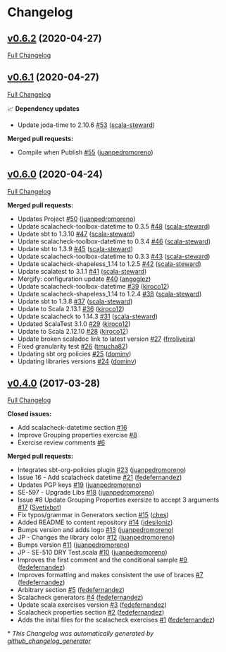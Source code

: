 # Changelog

## [v0.6.2](https://github.com/scala-exercises/exercises-scalacheck/tree/v0.6.2) (2020-04-27)

[Full Changelog](https://github.com/scala-exercises/exercises-scalacheck/compare/v0.6.1...v0.6.2)

## [v0.6.1](https://github.com/scala-exercises/exercises-scalacheck/tree/v0.6.1) (2020-04-27)

[Full Changelog](https://github.com/scala-exercises/exercises-scalacheck/compare/v0.6.0...v0.6.1)

📈 **Dependency updates**

- Update joda-time to 2.10.6 [\#53](https://github.com/scala-exercises/exercises-scalacheck/pull/53) ([scala-steward](https://github.com/scala-steward))

**Merged pull requests:**

- Compile when Publish [\#55](https://github.com/scala-exercises/exercises-scalacheck/pull/55) ([juanpedromoreno](https://github.com/juanpedromoreno))

## [v0.6.0](https://github.com/scala-exercises/exercises-scalacheck/tree/v0.6.0) (2020-04-24)

[Full Changelog](https://github.com/scala-exercises/exercises-scalacheck/compare/v0.4.0...v0.6.0)

**Merged pull requests:**

- Updates Project [\#50](https://github.com/scala-exercises/exercises-scalacheck/pull/50) ([juanpedromoreno](https://github.com/juanpedromoreno))
- Update scalacheck-toolbox-datetime to 0.3.5 [\#48](https://github.com/scala-exercises/exercises-scalacheck/pull/48) ([scala-steward](https://github.com/scala-steward))
- Update sbt to 1.3.10 [\#47](https://github.com/scala-exercises/exercises-scalacheck/pull/47) ([scala-steward](https://github.com/scala-steward))
- Update scalacheck-toolbox-datetime to 0.3.4 [\#46](https://github.com/scala-exercises/exercises-scalacheck/pull/46) ([scala-steward](https://github.com/scala-steward))
- Update sbt to 1.3.9 [\#45](https://github.com/scala-exercises/exercises-scalacheck/pull/45) ([scala-steward](https://github.com/scala-steward))
- Update scalacheck-toolbox-datetime to 0.3.3 [\#43](https://github.com/scala-exercises/exercises-scalacheck/pull/43) ([scala-steward](https://github.com/scala-steward))
- Update scalacheck-shapeless\_1.14 to 1.2.5 [\#42](https://github.com/scala-exercises/exercises-scalacheck/pull/42) ([scala-steward](https://github.com/scala-steward))
- Update scalatest to 3.1.1 [\#41](https://github.com/scala-exercises/exercises-scalacheck/pull/41) ([scala-steward](https://github.com/scala-steward))
- Mergify: configuration update [\#40](https://github.com/scala-exercises/exercises-scalacheck/pull/40) ([angoglez](https://github.com/angoglez))
- Update scalacheck-toolbox-datetime [\#39](https://github.com/scala-exercises/exercises-scalacheck/pull/39) ([kiroco12](https://github.com/kiroco12))
- Update scalacheck-shapeless\_1.14 to 1.2.4 [\#38](https://github.com/scala-exercises/exercises-scalacheck/pull/38) ([scala-steward](https://github.com/scala-steward))
- Update sbt to 1.3.8 [\#37](https://github.com/scala-exercises/exercises-scalacheck/pull/37) ([scala-steward](https://github.com/scala-steward))
- Update to Scala 2.13.1 [\#36](https://github.com/scala-exercises/exercises-scalacheck/pull/36) ([kiroco12](https://github.com/kiroco12))
- Update scalacheck to 1.14.3 [\#31](https://github.com/scala-exercises/exercises-scalacheck/pull/31) ([scala-steward](https://github.com/scala-steward))
- Updated ScalaTest 3.1.0 [\#29](https://github.com/scala-exercises/exercises-scalacheck/pull/29) ([kiroco12](https://github.com/kiroco12))
- Update to Scala 2.12.10 [\#28](https://github.com/scala-exercises/exercises-scalacheck/pull/28) ([kiroco12](https://github.com/kiroco12))
- Update broken scaladoc link to latest version [\#27](https://github.com/scala-exercises/exercises-scalacheck/pull/27) ([frroliveira](https://github.com/frroliveira))
- Fixed granularity test [\#26](https://github.com/scala-exercises/exercises-scalacheck/pull/26) ([tmucha82](https://github.com/tmucha82))
- Updating sbt org policies [\#25](https://github.com/scala-exercises/exercises-scalacheck/pull/25) ([dominv](https://github.com/dominv))
- Updating libraries versions [\#24](https://github.com/scala-exercises/exercises-scalacheck/pull/24) ([dominv](https://github.com/dominv))

## [v0.4.0](https://github.com/scala-exercises/exercises-scalacheck/tree/v0.4.0) (2017-03-28)

[Full Changelog](https://github.com/scala-exercises/exercises-scalacheck/compare/5b762ff3623a09fa52016f3d989836335030d370...v0.4.0)

**Closed issues:**

- Add scalacheck-datetime section [\#16](https://github.com/scala-exercises/exercises-scalacheck/issues/16)
- Improve Grouping properties exercise [\#8](https://github.com/scala-exercises/exercises-scalacheck/issues/8)
- Exercise review comments [\#6](https://github.com/scala-exercises/exercises-scalacheck/issues/6)

**Merged pull requests:**

- Integrates sbt-org-policies plugin [\#23](https://github.com/scala-exercises/exercises-scalacheck/pull/23) ([juanpedromoreno](https://github.com/juanpedromoreno))
- Issue 16 - Add scalacheck datetime [\#21](https://github.com/scala-exercises/exercises-scalacheck/pull/21) ([fedefernandez](https://github.com/fedefernandez))
- Updates PGP keys [\#19](https://github.com/scala-exercises/exercises-scalacheck/pull/19) ([juanpedromoreno](https://github.com/juanpedromoreno))
- SE-597 - Upgrade Libs [\#18](https://github.com/scala-exercises/exercises-scalacheck/pull/18) ([juanpedromoreno](https://github.com/juanpedromoreno))
- Issue \#8 Update Grouping Properties exersize to accept 3 arguments [\#17](https://github.com/scala-exercises/exercises-scalacheck/pull/17) ([Svetixbot](https://github.com/Svetixbot))
- Fix typos/grammar in Generators section [\#15](https://github.com/scala-exercises/exercises-scalacheck/pull/15) ([ches](https://github.com/ches))
- Added README to content repository [\#14](https://github.com/scala-exercises/exercises-scalacheck/pull/14) ([jdesiloniz](https://github.com/jdesiloniz))
- Bumps version and adds logo [\#13](https://github.com/scala-exercises/exercises-scalacheck/pull/13) ([juanpedromoreno](https://github.com/juanpedromoreno))
- JP - Changes the library color [\#12](https://github.com/scala-exercises/exercises-scalacheck/pull/12) ([juanpedromoreno](https://github.com/juanpedromoreno))
- Bumps version [\#11](https://github.com/scala-exercises/exercises-scalacheck/pull/11) ([juanpedromoreno](https://github.com/juanpedromoreno))
- JP - SE-510 DRY Test.scala [\#10](https://github.com/scala-exercises/exercises-scalacheck/pull/10) ([juanpedromoreno](https://github.com/juanpedromoreno))
- Improves the first comment and the conditional sample [\#9](https://github.com/scala-exercises/exercises-scalacheck/pull/9) ([fedefernandez](https://github.com/fedefernandez))
- Improves formatting and makes consistent the use of braces [\#7](https://github.com/scala-exercises/exercises-scalacheck/pull/7) ([fedefernandez](https://github.com/fedefernandez))
- Arbitrary section [\#5](https://github.com/scala-exercises/exercises-scalacheck/pull/5) ([fedefernandez](https://github.com/fedefernandez))
- Scalacheck generators [\#4](https://github.com/scala-exercises/exercises-scalacheck/pull/4) ([fedefernandez](https://github.com/fedefernandez))
- Update scala exercises version [\#3](https://github.com/scala-exercises/exercises-scalacheck/pull/3) ([fedefernandez](https://github.com/fedefernandez))
- Scalacheck properties section [\#2](https://github.com/scala-exercises/exercises-scalacheck/pull/2) ([fedefernandez](https://github.com/fedefernandez))
- Adds the inital files for the scalacheck exercises [\#1](https://github.com/scala-exercises/exercises-scalacheck/pull/1) ([fedefernandez](https://github.com/fedefernandez))



\* *This Changelog was automatically generated by [github_changelog_generator](https://github.com/github-changelog-generator/github-changelog-generator)*
